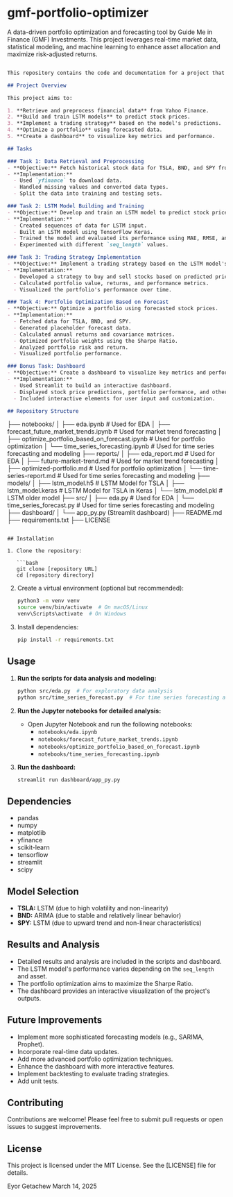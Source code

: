 # gmf-portfolio-optimizer
A data-driven portfolio optimization and forecasting tool by Guide Me in Finance (GMF) Investments. This project leverages real-time market data, statistical modeling, and machine learning to enhance asset allocation and maximize risk-adjusted returns.

```markdown

This repository contains the code and documentation for a project that focuses on predicting stock market prices using LSTM models and optimizing a portfolio based on these predictions.

## Project Overview

This project aims to:

1. **Retrieve and preprocess financial data** from Yahoo Finance.
2. **Build and train LSTM models** to predict stock prices.
3. **Implement a trading strategy** based on the model's predictions.
4. **Optimize a portfolio** using forecasted data.
5. **Create a dashboard** to visualize key metrics and performance.

## Tasks

### Task 1: Data Retrieval and Preprocessing
- **Objective:** Fetch historical stock data for TSLA, BND, and SPY from Yahoo Finance and preprocess it for analysis.
- **Implementation:**
  - Used `yfinance` to download data.
  - Handled missing values and converted data types.
  - Split the data into training and testing sets.

### Task 2: LSTM Model Building and Training
- **Objective:** Develop and train an LSTM model to predict stock prices.
- **Implementation:**
  - Created sequences of data for LSTM input.
  - Built an LSTM model using TensorFlow Keras.
  - Trained the model and evaluated its performance using MAE, RMSE, and MAPE.
  - Experimented with different `seq_length` values.

### Task 3: Trading Strategy Implementation
- **Objective:** Implement a trading strategy based on the LSTM model's predictions.
- **Implementation:**
  - Developed a strategy to buy and sell stocks based on predicted price changes.
  - Calculated portfolio value, returns, and performance metrics.
  - Visualized the portfolio's performance over time.

### Task 4: Portfolio Optimization Based on Forecast
- **Objective:** Optimize a portfolio using forecasted stock prices.
- **Implementation:**
  - Fetched data for TSLA, BND, and SPY.
  - Generated placeholder forecast data.
  - Calculated annual returns and covariance matrices.
  - Optimized portfolio weights using the Sharpe Ratio.
  - Analyzed portfolio risk and return.
  - Visualized portfolio performance.

### Bonus Task: Dashboard
- **Objective:** Create a dashboard to visualize key metrics and performance.
- **Implementation:**
  - Used Streamlit to build an interactive dashboard.
  - Displayed stock price predictions, portfolio performance, and other relevant metrics.
  - Included interactive elements for user input and customization.

## Repository Structure

```
├── notebooks/
│   ├── eda.ipynb # Used for EDA
│   ├── forecast_future_market_trends.ipynb # Used for market trend forecasting
│   ├── optimize_portfolio_based_on_forecast.ipynb # Used for portfolio optimization
│   └── time_series_forecasting.ipynb # Used for time series forecasting and modeling
├── reports/
│   ├── eda_report.md # Used for EDA
│   ├── future-market-trend.md # Used for market trend forecasting
│   ├── optimized-portfolio.md # Used for portfolio optimization
│   └── time-series-report.md # Used for time series forecasting and modeling
├── models/
│   ├── lstm_model.h5 # LSTM Model for TSLA
│   ├── lstm_model.keras # LSTM Model for TSLA in Keras
│   └── lstm_model.pkl # LSTM older model
├── src/
│   ├── eda.py # Used for EDA
│   └── time_series_forecast.py # Used for time series forecasting and modeling
├── dashboard/
│   └── app_py.py (Streamlit dashboard)
├── README.md
├── requirements.txt
├── LICENSE
```

## Installation

1. Clone the repository:

   ```bash
   git clone [repository URL]
   cd [repository directory]
   ```

2. Create a virtual environment (optional but recommended):

   ```bash
   python3 -m venv venv
   source venv/bin/activate  # On macOS/Linux
   venv\Scripts\activate  # On Windows
   ```

3. Install dependencies:

   ```bash
   pip install -r requirements.txt
   ```

## Usage

1. **Run the scripts for data analysis and modeling:**

   ```bash
   python src/eda.py  # For exploratory data analysis
   python src/time_series_forecast.py  # For time series forecasting and modeling
   ```

2. **Run the Jupyter notebooks for detailed analysis:**
   - Open Jupyter Notebook and run the following notebooks:
     - `notebooks/eda.ipynb`
     - `notebooks/forecast_future_market_trends.ipynb`
     - `notebooks/optimize_portfolio_based_on_forecast.ipynb`
     - `notebooks/time_series_forecasting.ipynb`

3. **Run the dashboard:**

   ```bash
   streamlit run dashboard/app_py.py
   ```

## Dependencies

- pandas
- numpy
- matplotlib
- yfinance
- scikit-learn
- tensorflow
- streamlit
- scipy

## Model Selection

- **TSLA:** LSTM (due to high volatility and non-linearity)
- **BND:** ARIMA (due to stable and relatively linear behavior)
- **SPY:** LSTM (due to upward trend and non-linear characteristics)

## Results and Analysis

- Detailed results and analysis are included in the scripts and dashboard.
- The LSTM model's performance varies depending on the `seq_length` and asset.
- The portfolio optimization aims to maximize the Sharpe Ratio.
- The dashboard provides an interactive visualization of the project's outputs.

## Future Improvements

- Implement more sophisticated forecasting models (e.g., SARIMA, Prophet).
- Incorporate real-time data updates.
- Add more advanced portfolio optimization techniques.
- Enhance the dashboard with more interactive features.
- Implement backtesting to evaluate trading strategies.
- Add unit tests.

## Contributing

Contributions are welcome! Please feel free to submit pull requests or open issues to suggest improvements.

## License

This project is licensed under the MIT License. See the [LICENSE] file for details.

Eyor Getachew
March 14, 2025